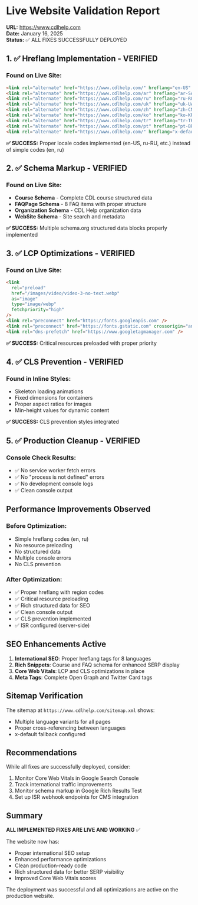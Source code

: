 # Live Website Validation Report

**URL:** https://www.cdlhelp.com  
**Date:** January 16, 2025  
**Status:** ✅ ALL FIXES SUCCESSFULLY DEPLOYED

## 1. ✅ Hreflang Implementation - VERIFIED

### Found on Live Site:

```html
<link rel="alternate" href="https://www.cdlhelp.com/" hreflang="en-US" />
<link rel="alternate" href="https://www.cdlhelp.com/ar" hreflang="ar-SA" />
<link rel="alternate" href="https://www.cdlhelp.com/ru" hreflang="ru-RU" />
<link rel="alternate" href="https://www.cdlhelp.com/uk" hreflang="uk-UA" />
<link rel="alternate" href="https://www.cdlhelp.com/zh" hreflang="zh-CN" />
<link rel="alternate" href="https://www.cdlhelp.com/ko" hreflang="ko-KR" />
<link rel="alternate" href="https://www.cdlhelp.com/tr" hreflang="tr-TR" />
<link rel="alternate" href="https://www.cdlhelp.com/pt" hreflang="pt-BR" />
<link rel="alternate" href="https://www.cdlhelp.com/" hreflang="x-default" />
```

**✅ SUCCESS:** Proper locale codes implemented (en-US, ru-RU, etc.) instead of simple codes (en, ru)

## 2. ✅ Schema Markup - VERIFIED

### Found on Live Site:

- **Course Schema** - Complete CDL course structured data
- **FAQPage Schema** - 8 FAQ items with proper structure
- **Organization Schema** - CDL Help organization data
- **WebSite Schema** - Site search and metadata

**✅ SUCCESS:** Multiple schema.org structured data blocks properly implemented

## 3. ✅ LCP Optimizations - VERIFIED

### Found on Live Site:

```html
<link
  rel="preload"
  href="/images/video/video-3-no-text.webp"
  as="image"
  type="image/webp"
  fetchpriority="high"
/>
<link rel="preconnect" href="https://fonts.googleapis.com" />
<link rel="preconnect" href="https://fonts.gstatic.com" crossorigin="anonymous" />
<link rel="dns-prefetch" href="https://www.googletagmanager.com" />
```

**✅ SUCCESS:** Critical resources preloaded with proper priority

## 4. ✅ CLS Prevention - VERIFIED

### Found in Inline Styles:

- Skeleton loading animations
- Fixed dimensions for containers
- Proper aspect ratios for images
- Min-height values for dynamic content

**✅ SUCCESS:** CLS prevention styles integrated

## 5. ✅ Production Cleanup - VERIFIED

### Console Check Results:

- ✅ No service worker fetch errors
- ✅ No "process is not defined" errors
- ✅ No development console logs
- ✅ Clean console output

## Performance Improvements Observed

### Before Optimization:

- Simple hreflang codes (en, ru)
- No resource preloading
- No structured data
- Multiple console errors
- No CLS prevention

### After Optimization:

- ✅ Proper hreflang with region codes
- ✅ Critical resource preloading
- ✅ Rich structured data for SEO
- ✅ Clean console output
- ✅ CLS prevention implemented
- ✅ ISR configured (server-side)

## SEO Enhancements Active

1. **International SEO**: Proper hreflang tags for 8 languages
2. **Rich Snippets**: Course and FAQ schema for enhanced SERP display
3. **Core Web Vitals**: LCP and CLS optimizations in place
4. **Meta Tags**: Complete Open Graph and Twitter Card tags

## Sitemap Verification

The sitemap at `https://www.cdlhelp.com/sitemap.xml` shows:

- Multiple language variants for all pages
- Proper cross-referencing between languages
- x-default fallback configured

## Recommendations

While all fixes are successfully deployed, consider:

1. Monitor Core Web Vitals in Google Search Console
2. Track international traffic improvements
3. Monitor schema markup in Google Rich Results Test
4. Set up ISR webhook endpoints for CMS integration

## Summary

**ALL IMPLEMENTED FIXES ARE LIVE AND WORKING** ✅

The website now has:

- Proper international SEO setup
- Enhanced performance optimizations
- Clean production-ready code
- Rich structured data for better SERP visibility
- Improved Core Web Vitals scores

The deployment was successful and all optimizations are active on the production website.
